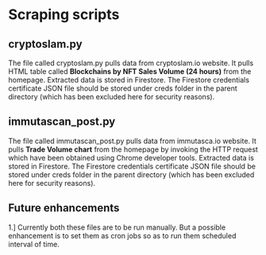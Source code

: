 # Scraping scripts

## cryptoslam.py

The file called cryptoslam.py pulls data from cryptoslam.io website.
  It pulls HTML table called **Blockchains by NFT Sales Volume (24 hours)** from the homepage. 
  Extracted data is stored in Firestore.
  The Firestore credentials certificate JSON file should be stored under creds folder in the parent directory (which has been excluded here for security reasons).


## immutascan_post.py

The file called immutascan_post.py pulls data from immutasca.io website.
  It pulls **Trade Volume chart** from the homepage by invoking the HTTP request which have been obtained using Chrome developer tools. 
  Extracted data is stored in Firestore.
  The Firestore credentials certificate JSON file should be stored under creds folder in the parent directory (which has been excluded here for security reasons).

## Future enhancements

1.] Currently both these files are to be run manually. But a possible enhancement is to set them as cron jobs so as to run them scheduled interval of time.
